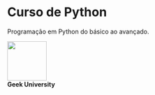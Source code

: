 # Curso de Python

Programação em Python do básico ao avançado.

<div style="font-weight:bold;" > <img height="90em"src="https://img-b.udemycdn.com/user/200_H/40434116_9c82_2.jpg"/> <div style="font-weight:bold;">Geek University </div> </div>
